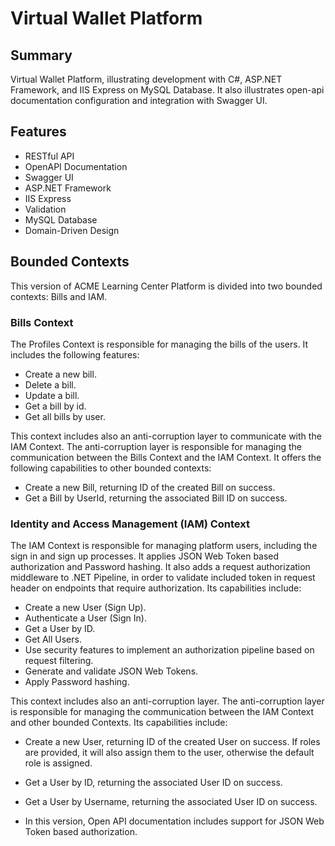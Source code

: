 ﻿# Virtual Wallet Platform

## Summary
Virtual Wallet Platform, illustrating development with C#, ASP.NET Framework, and IIS Express on MySQL Database. It also illustrates open-api documentation configuration and integration with Swagger UI.

## Features
- RESTful API
- OpenAPI Documentation
- Swagger UI
- ASP.NET Framework
- IIS Express
- Validation
- MySQL Database
- Domain-Driven Design

## Bounded Contexts
This version of ACME Learning Center Platform is divided into two bounded contexts: Bills and IAM.

### Bills Context

The Profiles Context is responsible for managing the bills of the users. It includes the following features:

- Create a new bill.
- Delete a bill.
- Update a bill.
- Get a bill by id.
- Get all bills by user.

This context includes also an anti-corruption layer to communicate with the IAM Context. The anti-corruption layer is responsible for managing the communication between the Bills Context and the IAM Context. It offers the following capabilities to other bounded contexts:
- Create a new Bill, returning ID of the created Bill on success.
- Get a Bill by UserId, returning the associated Bill ID on success.

### Identity and Access Management (IAM) Context

The IAM Context is responsible for managing platform users, including the sign in and sign up processes. It applies JSON Web Token based authorization and Password hashing. It also adds a request authorization middleware to .NET Pipeline, in order to validate included token in request header on endpoints that require authorization. Its capabilities include:
- Create a new User (Sign Up).
- Authenticate a User (Sign In).
- Get a User by ID.
- Get All Users.
- Use security features to implement an authorization pipeline based on request filtering.
- Generate and validate JSON Web Tokens.
- Apply Password hashing.

This context includes also an anti-corruption layer. The anti-corruption layer is responsible for managing the communication between the IAM Context and other bounded Contexts. Its capabilities include:

- Create a new User, returning ID of the created User on success. If roles are provided, it will also assign them to the user, otherwise the default role is assigned.
- Get a User by ID, returning the associated User ID on success.
- Get a User by Username, returning the associated User ID on success.

- In this version, Open API documentation includes support for JSON Web Token based authorization.